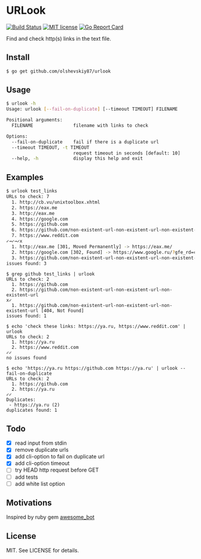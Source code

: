 URLook
======

[![Build Status](https://api.travis-ci.org/olshevskiy87/urlook.svg?branch=master)](https://travis-ci.org/olshevskiy87/urlook) [![MIT license](https://img.shields.io/badge/License-MIT-blue.svg)](https://lbesson.mit-license.org/) [![Go Report Card](https://goreportcard.com/badge/github.com/olshevskiy87/urlook)](https://goreportcard.com/report/github.com/olshevskiy87/urlook)

Find and check http(s) links in the text file.

Install
-------

```bash
$ go get github.com/olshevskiy87/urlook
```

Usage
-----

```bash
$ urlook -h
Usage: urlook [--fail-on-duplicate] [--timeout TIMEOUT] FILENAME

Positional arguments:
  FILENAME               filename with links to check

Options:
  --fail-on-duplicate    fail if there is a duplicate url
  --timeout TIMEOUT, -t TIMEOUT
                         request timeout in seconds [default: 10]
  --help, -h             display this help and exit
```

Examples
--------

```bash
$ urlook test_links
URLs to check: 7
  1. http://cb.vu/unixtoolbox.xhtml
  2. https://eax.me
  3. http://eax.me
  4. https://google.com
  5. https://github.com
  6. https://github.com/non-existent-url-non-existent-url-non-existent-url
  7. https://www.reddit.com
✓→✓→✓x
  1. http://eax.me [301, Moved Permanently] -> https://eax.me/
  2. https://google.com [302, Found] -> https://www.google.ru/?gfe_rd=cr&dcr=0&ei=EFSZWqWQAcGDtAGArrLYBw
  3. https://github.com/non-existent-url-non-existent-url-non-existent-url [404, Not Found]
issues found: 3
```

```
$ grep github test_links | urlook
URLs to check: 2
  1. https://github.com
  2. https://github.com/non-existent-url-non-existent-url-non-existent-url
x✓
  1. https://github.com/non-existent-url-non-existent-url-non-existent-url [404, Not Found]
issues found: 1
```

```
$ echo 'check these links: https://ya.ru, https://www.reddit.com' | urlook
URLs to check: 2
  1. https://ya.ru
  2. https://www.reddit.com
✓✓
no issues found
```

```
$ echo 'https://ya.ru https://github.com https://ya.ru' | urlook --fail-on-duplicate
URLs to check: 2
  1. https://github.com
  2. https://ya.ru
✓✓
Duplicates:
 - https://ya.ru (2)
duplicates found: 1
```

Todo
----

- [x] read input from stdin
- [x] remove duplicate urls
- [x] add cli-option to fail on duplicate url
- [x] add cli-option timeout
- [ ] try HEAD http request before GET
- [ ] add tests
- [ ] add white list option

Motivations
-----------

Inspired by ruby gem [awesome\_bot](https://rubygems.org/gems/awesome_bot)

License
-------

MIT. See LICENSE for details.
